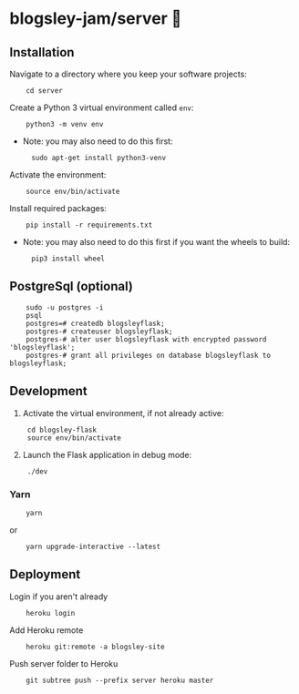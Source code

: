 # blogsley-jam/server :guitar:

## Installation

Navigate to a directory where you keep your software projects:

        cd server


Create a Python 3 virtual environment called `env`:

        python3 -m venv env

* Note: you may also need to do this first:

        sudo apt-get install python3-venv

Activate the environment:

        source env/bin/activate
        
Install required packages:

        pip install -r requirements.txt

* Note: you may also need to do this first if you want the wheels to build:

        pip3 install wheel

## PostgreSql (optional)
        sudo -u postgres -i
        psql
        postgres=# createdb blogsleyflask;
        postgres-# createuser blogsleyflask;
        postgres-# alter user blogsleyflask with encrypted password 'blogsleyflask';
        postgres-# grant all privileges on database blogsleyflask to blogsleyflask;

## Development

1. Activate the virtual environment, if not already active:

        cd blogsley-flask
        source env/bin/activate
        
2. Launch the Flask application in debug mode:

        ./dev

### Yarn

        yarn
or        

        yarn upgrade-interactive --latest

## Deployment

Login if you aren't already

        heroku login

Add Heroku remote

        heroku git:remote -a blogsley-site

Push server folder to Heroku

        git subtree push --prefix server heroku master